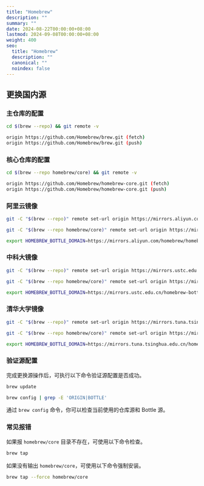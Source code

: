 ```yaml
---
title: "Homebrew"
description: ""
summary: ""
date: 2024-08-22T00:00:00+08:00
lastmod: 2024-09-08T00:00:00+08:00
weight: 400
seo:
  title: "Homebrew"
  description: ""
  canonical: ""
  noindex: false
---
```


## 更换国内源

### 主仓库的配置

```bash {frame="none"}
cd $(brew --repo) && git remote -v
```

```bash {frame="none"}
origin https://github.com/Homebrew/brew.git (fetch)
origin https://github.com/Homebrew/brew.git (push)
```

### 核心仓库的配置

```bash {frame="none"}
cd $(brew --repo homebrew/core) && git remote -v
```

```bash {frame="none"}
origin https://github.com/Homebrew/homebrew-core.git (fetch)
origin https://github.com/Homebrew/homebrew-core.git (push)
```

### 阿里云镜像

```bash {frame="none"}
git -C "$(brew --repo)" remote set-url origin https://mirrors.aliyun.com/homebrew/brew.git
```

```bash {frame="none"}
git -C "$(brew --repo homebrew/core)" remote set-url origin https://mirrors.aliyun.com/homebrew/homebrew-core.git
```

```bash {frame="none"}
export HOMEBREW_BOTTLE_DOMAIN=https://mirrors.aliyun.com/homebrew/homebrew-bottles
```

### 中科大镜像

```bash {frame="none"}
git -C "$(brew --repo)" remote set-url origin https://mirrors.ustc.edu.cn/brew.git
```

```bash {frame="none"}
git -C "$(brew --repo homebrew/core)" remote set-url origin https://mirrors.ustc.edu.cn/homebrew-core.git
```

```bash {frame="none"}
export HOMEBREW_BOTTLE_DOMAIN=https://mirrors.ustc.edu.cn/homebrew-bottles
```

### 清华大学镜像

```bash {frame="none"}
git -C "$(brew --repo)" remote set-url origin https://mirrors.tuna.tsinghua.edu.cn/git/homebrew/brew.git
```

```bash {frame="none"}
git -C "$(brew --repo homebrew/core)" remote set-url origin https://mirrors.tuna.tsinghua.edu.cn/git/homebrew/homebrew-core.git
```

```bash {frame="none"}
export HOMEBREW_BOTTLE_DOMAIN=https://mirrors.tuna.tsinghua.edu.cn/homebrew-bottles
```

### 验证源配置

完成更换源操作后，可执行以下命令验证源配置是否成功。

```bash {frame="none"}
brew update
```

```bash {frame="none"}
brew config | grep -E 'ORIGIN|BOTTLE'
```

通过 `brew config` 命令，你可以检查当前使用的仓库源和 Bottle 源。

### 常见报错

如果报 `homebrew/core` 目录不存在，可使用以下命令检查。

```bash {frame="none"}
brew tap
```

如果没有输出 `homebrew/core`，可使用以下命令强制安装。

```bash {frame="none"}
brew tap --force homebrew/core
```
